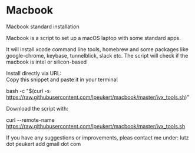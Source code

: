 # Macbook
Macbook standard installation

Macbook is a script to set up a macOS laptop with some standard apps.

It will install xcode command line tools, homebrew and some packages like google-chrome, keybase, tunnelblick, slack etc.
The script will check if the macbook is intel or silicon-based

Install directly via URL: <br>
Copy this snippet and paste it in your terminal

bash -c "$(curl -s https://raw.githubusercontent.com/lpeukert/macbook/master/ivx_tools.sh)"


Download the script with:

curl --remote-name https://raw.githubusercontent.com/lpeukert/macbook/master/ivx_tools.sh

If you have any suggestions or improvements, pleas contact me under: lutz dot peukert add gmail dot com

